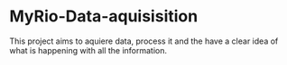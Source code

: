 # MyRio-Data-aquisisition
This project aims to aquiere data, process it and the have a clear idea of what is happening with all the information.
